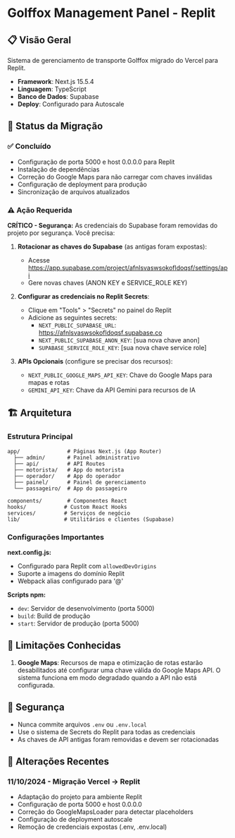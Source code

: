 # Golffox Management Panel - Replit

## 📋 Visão Geral

Sistema de gerenciamento de transporte Golffox migrado do Vercel para Replit.
- **Framework**: Next.js 15.5.4
- **Linguagem**: TypeScript
- **Banco de Dados**: Supabase
- **Deploy**: Configurado para Autoscale

## 🔄 Status da Migração

### ✅ Concluído
- Configuração de porta 5000 e host 0.0.0.0 para Replit
- Instalação de dependências
- Correção do Google Maps para não carregar com chaves inválidas
- Configuração de deployment para produção
- Sincronização de arquivos atualizados

### ⚠️ Ação Requerida

**CRÍTICO - Segurança:**
As credenciais do Supabase foram removidas do projeto por segurança. Você precisa:

1. **Rotacionar as chaves do Supabase** (as antigas foram expostas):
   - Acesse https://app.supabase.com/project/afnlsvaswsokofldoqsf/settings/api
   - Gere novas chaves (ANON KEY e SERVICE_ROLE KEY)

2. **Configurar as credenciais no Replit Secrets**:
   - Clique em "Tools" > "Secrets" no painel do Replit
   - Adicione as seguintes secrets:
     - `NEXT_PUBLIC_SUPABASE_URL`: https://afnlsvaswsokofldoqsf.supabase.co
     - `NEXT_PUBLIC_SUPABASE_ANON_KEY`: [sua nova chave anon]
     - `SUPABASE_SERVICE_ROLE_KEY`: [sua nova chave service role]

3. **APIs Opcionais** (configure se precisar dos recursos):
   - `NEXT_PUBLIC_GOOGLE_MAPS_API_KEY`: Chave do Google Maps para mapas e rotas
   - `GEMINI_API_KEY`: Chave da API Gemini para recursos de IA

## 🏗️ Arquitetura

### Estrutura Principal
```
app/               # Páginas Next.js (App Router)
  ├── admin/       # Painel administrativo
  ├── api/         # API Routes
  ├── motorista/   # App do motorista
  ├── operador/    # App do operador
  ├── painel/      # Painel de gerenciamento
  └── passageiro/  # App do passageiro

components/        # Componentes React
hooks/            # Custom React Hooks
services/         # Serviços de negócio
lib/              # Utilitários e clientes (Supabase)
```

### Configurações Importantes

**next.config.js:**
- Configurado para Replit com `allowedDevOrigins`
- Suporte a imagens do domínio Replit
- Webpack alias configurado para '@'

**Scripts npm:**
- `dev`: Servidor de desenvolvimento (porta 5000)
- `build`: Build de produção
- `start`: Servidor de produção (porta 5000)

## 🚨 Limitações Conhecidas

1. **Google Maps**: Recursos de mapa e otimização de rotas estarão desabilitados até configurar uma chave válida do Google Maps API. O sistema funciona em modo degradado quando a API não está configurada.

## 🔐 Segurança

- Nunca commite arquivos `.env` ou `.env.local`
- Use o sistema de Secrets do Replit para todas as credenciais
- As chaves de API antigas foram removidas e devem ser rotacionadas

## 📝 Alterações Recentes

### 11/10/2024 - Migração Vercel → Replit
- Adaptação do projeto para ambiente Replit
- Configuração de porta 5000 e host 0.0.0.0
- Correção do GoogleMapsLoader para detectar placeholders
- Configuração de deployment autoscale
- Remoção de credenciais expostas (.env, .env.local)
